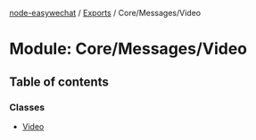 [node-easywechat](../README.md) / [Exports](../modules.md) / Core/Messages/Video

# Module: Core/Messages/Video

## Table of contents

### Classes

- [Video](../classes/Core_Messages_Video.Video.md)
